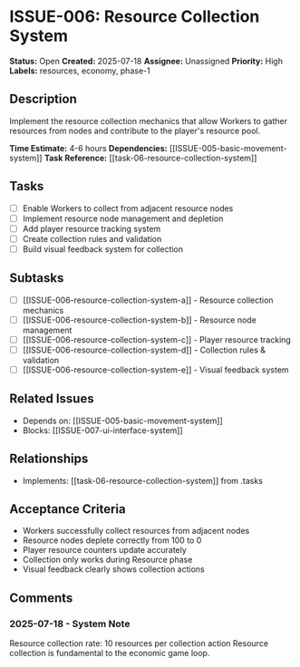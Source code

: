 # ISSUE-006: Resource Collection System

**Status:** Open
**Created:** 2025-07-18
**Assignee:** Unassigned
**Priority:** High
**Labels:** resources, economy, phase-1

## Description
Implement the resource collection mechanics that allow Workers to gather resources from nodes and contribute to the player's resource pool.

**Time Estimate:** 4-6 hours
**Dependencies:** [[ISSUE-005-basic-movement-system]]
**Task Reference:** [[task-06-resource-collection-system]]

## Tasks
- [ ] Enable Workers to collect from adjacent resource nodes
- [ ] Implement resource node management and depletion
- [ ] Add player resource tracking system
- [ ] Create collection rules and validation
- [ ] Build visual feedback system for collection

## Subtasks
- [ ] [[ISSUE-006-resource-collection-system-a]] - Resource collection mechanics
- [ ] [[ISSUE-006-resource-collection-system-b]] - Resource node management
- [ ] [[ISSUE-006-resource-collection-system-c]] - Player resource tracking
- [ ] [[ISSUE-006-resource-collection-system-d]] - Collection rules & validation
- [ ] [[ISSUE-006-resource-collection-system-e]] - Visual feedback system

## Related Issues
- Depends on: [[ISSUE-005-basic-movement-system]]
- Blocks: [[ISSUE-007-ui-interface-system]]

## Relationships
- Implements: [[task-06-resource-collection-system]] from .tasks

## Acceptance Criteria
- Workers successfully collect resources from adjacent nodes
- Resource nodes deplete correctly from 100 to 0
- Player resource counters update accurately
- Collection only works during Resource phase
- Visual feedback clearly shows collection actions

## Comments
### 2025-07-18 - System Note
Resource collection rate: 10 resources per collection action
Resource collection is fundamental to the economic game loop.